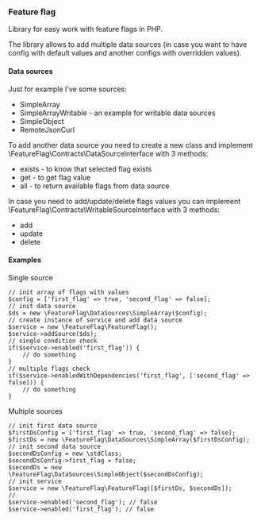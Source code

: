### Feature flag

Library for easy work with feature flags in PHP.

The library allows to add multiple data sources (in case you want to have config with default values and another configs with overridden values).

#### Data sources

Just for example I've some sources:
 * SimpleArray
 * SimpleArrayWritable - an example for writable data sources
 * SimpleObject
 * RemoteJsonCurl
 
To add another data source you need to create a new class and implement \FeatureFlag\Contracts\DataSourceInterface with 3 methods:
 * exists - to know that selected flag exists 
 * get - to get flag value
 * all - to return available flags from data source
 
In case you need to add/update/delete flags values you can implement \FeatureFlag\Contracts\WritableSourceInterface with 3 methods:
 * add
 * update
 * delete

#### Examples

Single source
```
// init array of flags with values
$config = ['first_flag' => true, 'second_flag' => false];
// init data source
$ds = new \FeatureFlag\DataSources\SimpleArray($config);
// create instance of service and add data source
$service = new \FeatureFlag\FeatureFlag();
$service->addSource($ds);
// single condition check
if($service->enabled('first_flag')) {
    // do something
}
// multiple flags check
if($service->enabledWithDependencies('first_flag', ['second_flag' => false])) {
    // do something
}
```

Multiple sources
```
// init first data source
$firstDsConfig = ['first_flag' => true, 'second_flag' => false];
$firstDs = new \FeatureFlag\DataSources\SimpleArray($firstDsConfig);
// init second data source
$secondDsConfig = new \stdClass;
$secondDsConfig->first_flag = false;
$secondDs = new \FeatureFlag\DataSources\SimpleObject($secondDsConfig);
// init service
$service = new \FeatureFlag\FeatureFlag([$firstDs, $secondDs]);
//
$service->enabled('second_flag'); // false
$service->enabled('first_flag'); // false
```
